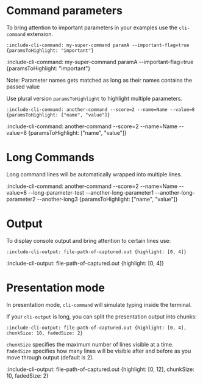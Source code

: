 # Command parameters

To bring attention to important parameters in your examples use the `cli-command` extension.

    :include-cli-command: my-super-command paramA --important-flag=true {paramsToHighlight: "important"}
    
:include-cli-command: my-super-command paramA --important-flag=true {paramsToHighlight: "important"}

Note: Parameter names gets matched as long as their names contains the passed value

Use plural version `paramsToHighlight` to highlight multiple parameters.
 
    :include-cli-command: another-command --score=2 --name=Name --value=8 {paramsToHighlight: ["name", "value"]}

:include-cli-command: another-command --score=2 --name=Name --value=8 {paramsToHighlight: ["name", "value"]}

# Long Commands

Long command lines will be automatically wrapped into multiple lines.

:include-cli-command: another-command --score=2 --name=Name --value=8 --long-parameter-test --another-long-parameter1 --another-long-parameter2 --another-long3 {paramsToHighlight: ["name", "value"]}

# Output

To display console output and bring attention to certain lines use:

    :include-cli-output: file-path-of-captured.out {highlight: [0, 4]}

:include-cli-output: file-path-of-captured.out {highlight: [0, 4]}


# Presentation mode

In presentation mode, `cli-command` will simulate typing inside the terminal.

If your `cli-output` is long, you can split the presentation output into chunks:
  
    :include-cli-output: file-path-of-captured.out {highlight: [0, 4], chunkSize: 10, fadedSize: 2}
    
`chunkSize` specifies the maximum number of lines visible at a time.
 `fadedSize` specifies how many lines will be visible after and before as you move through output (default is 2).
    
:include-cli-output: file-path-of-captured.out {highlight: [0, 12], chunkSize: 10, fadedSize: 2}    





